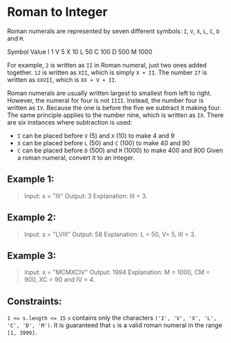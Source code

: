 # Roman to Integer

Roman numerals are represented by seven different symbols: `I`, `V`, `X`, `L`, `C`, `D` and `M`.

Symbol Value
I 1
V 5
X 10
L 50
C 100
D 500
M 1000

For example, `2` is written as `II` in Roman numeral, just two ones added together. `12` is written as `XII`, which is simply `X + II`. The number `27` is written as `XXVII`, which is `XX + V + II`.

Roman numerals are usually written largest to smallest from left to right. However, the numeral for four is not `IIII`. Instead, the number four is written as `IV`. Because the one is before the five we subtract it making four. The same principle applies to the number nine, which is written as `IX`. There are six instances where subtraction is used:

- `I` can be placed before `V` (5) and `X` (10) to make 4 and 9
- `X` can be placed before `L` (50) and `C` (100) to make 40 and 90
- `C` can be placed before `D` (500) and `M` (1000) to make 400 and 900
  Given a roman numeral, convert it to an integer.

## Example 1:

> Input: s = "III"
> Output: 3
> Explanation: III = 3.

## Example 2:

> Input: s = "LVIII"
> Output: 58
> Explanation: L = 50, V= 5, III = 3.

## Example 3:

> Input: s = "MCMXCIV"
> Output: 1994
> Explanation: M = 1000, CM = 900, XC = 90 and IV = 4.

## Constraints:

`1 <= s.length <= 15`
`s` contains only the characters `('I', 'V', 'X', 'L', 'C', 'D', 'M')`.
It is guaranteed that `s` is a valid roman numeral in the range `[1, 3999]`.

